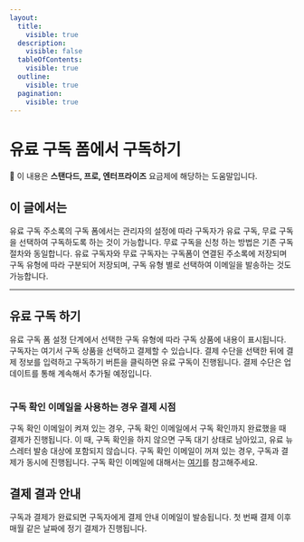 ```yaml
---
layout:
  title:
    visible: true
  description:
    visible: false
  tableOfContents:
    visible: true
  outline:
    visible: true
  pagination:
    visible: true
---
```


# 유료 구독 폼에서 구독하기

💬 이 내용은 **스탠다드, 프로, 엔터프라이즈** 요금제에 해당하는 도움말입니다.

## 이 글에서는

유료 구독 주소록의 구독 폼에서는 관리자의 설정에 따라 구독자가 유료 구독, 무료 구독을 선택하여 구독하도록 하는 것이 가능합니다. 무료 구독을 신청 하는 방법은 기존 구독 절차와 동일합니다. 유료 구독자와 무료 구독자는 구독폼이 연결된 주소록에 저장되며 구독 유형에 따라 구분되어 저장되며, 구독 유형 별로 선택하여 이메일을 발송하는 것도 가능합니다.

***

## 유료 구독 하기 <a href="#h_98fc51eb6c" id="h_98fc51eb6c"></a>

유료 구독 폼 설정 단계에서 선택한 구독 유형에 따라 구독 상품에 내용이 표시됩니다. 구독자는 여기서 구독 상품을 선택하고 결제할 수 있습니다. 결제 수단을 선택한 뒤에 결제 정보를 입력하고 구독하기 버튼을 클릭하면 유료 구독이 진행됩니다. 결제 수단은 업데이트를 통해 계속해서 추가될 예정입니다.

&#x20;

<figure><img src="https://help.stibee.com/hc/article_attachments/4756481261199" alt=""><figcaption></figcaption></figure>

### 구독 확인 이메일을 사용하는 경우 결제 시점 <a href="#h_f2e8983884" id="h_f2e8983884"></a>

구독 확인 이메일이 켜져 있는 경우, 구독 확인 이메일에서 구독 확인까지 완료했을 때 결제가 진행됩니다. 이 때, 구독 확인을 하지 않으면 구독 대기 상태로 남아있고, 유료 뉴스레터 발송 대상에 포함되지 않습니다. 구독 확인 이메일이 꺼져 있는 경우, 구독과 결제가 동시에 진행됩니다. 구독 확인 이메일에 대해서는 [여기](https://help.stibee.com/hc/ko/articles/4756470653199)를 참고해주세요.



## 결제 결과 안내 <a href="#h_a7c0627cfc" id="h_a7c0627cfc"></a>

구독과 결제가 완료되면 구독자에게 결제 안내 이메일이 발송됩니다. 첫 번째 결제 이후 매월 같은 날짜에 정기 결제가 진행됩니다.

<figure><img src="https://help.stibee.com/hc/article_attachments/4756505681551" alt=""><figcaption></figcaption></figure>
